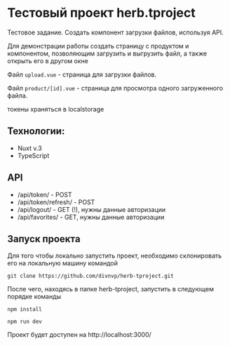 # Тестовый проект herb.tproject

Тестовое задание.
Создать компонент загрузки файлов, используя API.

Для демонстрации работы создать страницу с продуктом и компонентом, позволяющим загрузить и выгрузить файл, а также открыть его в другом окне


Файл `upload.vue` - страница для загрузки файлов.

Файл `product/[id].vue` - страница для просмотра одного загруженного файла.


токены храняться в localstorage

## Технологии:

- Nuxt v.3
- TypeScript

## API

- /api/token/ - POST
- /api/token/refresh/ - POST
- /api/logout/ - GET (!), нужны данные авторизации
- /api/favorites/ - GET, нужны данные авторизации

## Запуск проекта

Для того чтобы локально запустить проект, необходимо склонировать его на локальную машину командой

`git clone https://github.com/divnvp/herb-tproject.git`

После чего, находясь в папке herb-tproject, запустить в следующем порядке команды

`npm install`

`npm run dev`

Проект будет доступен на http://localhost:3000/
